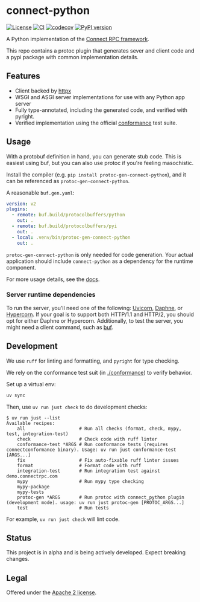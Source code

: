 # connect-python

[![License](https://img.shields.io/badge/License-Apache_2.0-blue.svg)](https://opensource.org/licenses/Apache-2.0)
[![CI](https://github.com/github/connect-python/actions/workflows/ci.yaml/badge.svg)](https://github.com/github/connect-python/actions/workflows/ci.yaml)
[![codecov](https://codecov.io/github/github/connect-python/graph/badge.svg)](https://codecov.io/github/github/connect-python)
[![PyPI version](https://img.shields.io/pypi/v/connectrpc)](https://pypi.org/project/connectrpc)

A Python implementation of the [Connect RPC framework](https://connectrpc.com/).

This repo contains a protoc plugin that generates sever and client code and a pypi package with common implementation details.

## Features

- Client backed by [httpx](https://www.python-httpx.org/)
- WSGI and ASGI server implementations for use with any Python app server
- Fully type-annotated, including the generated code, and verified
  with pyright.
- Verified implementation using the official
  [conformance](https://github.com/connectprc/conformance) test
  suite.

## Usage

With a protobuf definition in hand, you can generate stub code. This is
easiest using buf, but you can also use protoc if you're feeling
masochistic.

Install the compiler (e.g. `pip install protoc-gen-connect-python`), and
it can be referenced as `protoc-gen-connect-python`.

A reasonable `buf.gen.yaml`:

```yaml
version: v2
plugins:
  - remote: buf.build/protocolbuffers/python
    out: .
  - remote: buf.build/protocolbuffers/pyi
    out: .
  - local: .venv/bin/protoc-gen-connect-python
    out: .
```

`protoc-gen-connect-python` is only needed for code generation. Your actual
application should include `connect-python` as a dependency for the runtime
component.

For more usage details, see the [docs](./docs/usage.md).

### Server runtime dependencies

To run the server, you'll need one of the following: [Uvicorn](https://www.uvicorn.org/), [Daphne](https://github.com/django/daphne), or [Hypercorn](https://gitlab.com/pgjones/hypercorn). If your goal is to support both HTTP/1.1 and HTTP/2, you should opt for either Daphne or Hypercorn. Additionally, to test the server, you might need a client command, such as [buf](https://buf.build/docs/installation).

## Development

We use `ruff` for linting and formatting, and `pyright` for type checking.

We rely on the conformance test suit (in
[./conformance](./conformance)) to verify behavior.

Set up a virtual env:

```sh
uv sync
```

Then, use `uv run just check` to do development checks:

```console
$ uv run just --list
Available recipes:
    all                    # Run all checks (format, check, mypy, test, integration-test)
    check                  # Check code with ruff linter
    conformance-test *ARGS # Run conformance tests (requires connectconformance binary). Usage: uv run just conformance-test [ARGS...]
    fix                    # Fix auto-fixable ruff linter issues
    format                 # Format code with ruff
    integration-test       # Run integration test against demo.connectrpc.com
    mypy                   # Run mypy type checking
    mypy-package
    mypy-tests
    protoc-gen *ARGS       # Run protoc with connect_python plugin (development mode). usage: uv run just protoc-gen [PROTOC_ARGS...]
    test                   # Run tests
```

For example, `uv run just check` will lint code.

## Status

This project is in alpha and is being actively developed. Expect breaking changes.

## Legal

Offered under the [Apache 2 license](/LICENSE).
